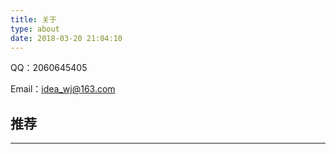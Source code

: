 ```yaml
---
title: 关于
type: about
date: 2018-03-20 21:04:10
---
```


QQ：2060645405

Email：idea_wj@163.com

## 推荐



---